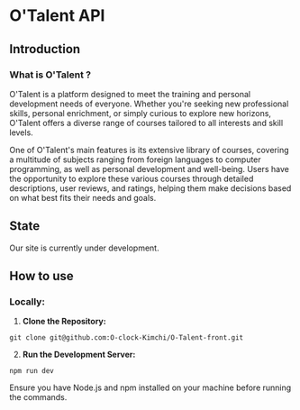 # O'Talent API

## Introduction

### What is O'Talent ?

O'Talent is a platform designed to meet the training and personal development needs of everyone. Whether you're seeking new professional skills, personal enrichment, or simply curious to explore new horizons, O'Talent offers a diverse range of courses tailored to all interests and skill levels.

One of O'Talent's main features is its extensive library of courses, covering a multitude of subjects ranging from foreign languages to computer programming, as well as personal development and well-being. Users have the opportunity to explore these various courses through detailed descriptions, user reviews, and ratings, helping them make decisions based on what best fits their needs and goals.

## State  

Our site is currently under development.
## How to use

### Locally:

1. **Clone the Repository:**

```
git clone git@github.com:O-clock-Kimchi/O-Talent-front.git
```


2. **Run the Development Server:**

```
npm run dev
```


Ensure you have Node.js and npm installed on your machine before running the commands.
